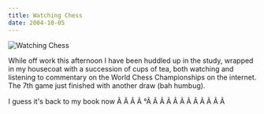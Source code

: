 ```yaml
---
title: Watching Chess
date: 2004-10-05
---
```


![Watching Chess](https://source.unsplash.com/X6cChncECA8/1600x900)

While off work this afternoon I have been huddled up in the study, wrapped in my housecoat with a succession of cups of tea, both watching and listening to commentary on the World Chess Championships on the internet. The 7th game just finished with another draw (bah humbug).

I guess it's back to my book now Ã Ã Ã Ã °Ã Ã Ã Ã Ã Ã Ã Ã Ã Ã Ã Ã 